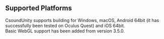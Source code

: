 ## Supported Platforms ##

CsoundUnity supports building for Windows, macOS, Android 64bit (it has successfully been tested on Oculus Quest) and iOS 64bit.   
Basic WebGL support has been added from version 3.5.0.